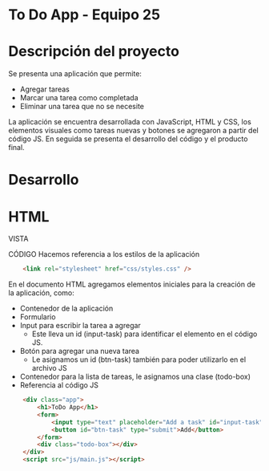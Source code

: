 # To Do App - Equipo 25
# Descripción del proyecto

Se presenta una aplicación que permite:
- Agregar tareas
- Marcar una tarea como completada
- Eliminar una tarea que no se necesite

La aplicación se encuentra desarrollada con JavaScript, HTML y CSS, los elementos visuales como tareas nuevas y botones se agregaron a partir del código JS. En seguida se presenta el desarrollo del código y el producto final.

# Desarrollo

# HTML

VISTA

CÓDIGO
Hacemos referencia a los estilos de la aplicación

```html
    <link rel="stylesheet" href="css/styles.css" />
```


En el documento HTML agregamos elementos iniciales para la creación de la aplicación, como:
- Contenedor de la aplicación
- Formulario 
- Input para escribir la tarea a agregar
    - Este lleva un id (input-task) para identificar el elemento en el código JS.
- Botón para agregar una nueva tarea
    - Le asignamos un id (btn-task) también para poder utilizarlo en el archivo JS
- Contenedor para la lista de tareas, le asignamos una clase (todo-box)
- Referencia al código JS

```html
    <div class="app"> 
        <h1>ToDo App</h1>
        <form>
            <input type="text" placeholder="Add a task" id="input-task" />
            <button id="btn-task" type="submit">Add</button>
        </form>
        <div class="todo-box"></div>
    </div>
    <script src="js/main.js"></script>
```
